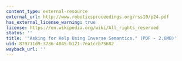 ```yaml
---
content_type: external-resource
external_url: http://www.roboticsproceedings.org/rss10/p24.pdf
has_external_license_warning: true
license: https://en.wikipedia.org/wiki/All_rights_reserved
status: ''
title: '"Asking for Help Using Inverse Semantics." (PDF - 2.6MB)'
uid: 879711d9-3736-4045-b121-7ea1ccb75682
wayback_url: ''
---
```


